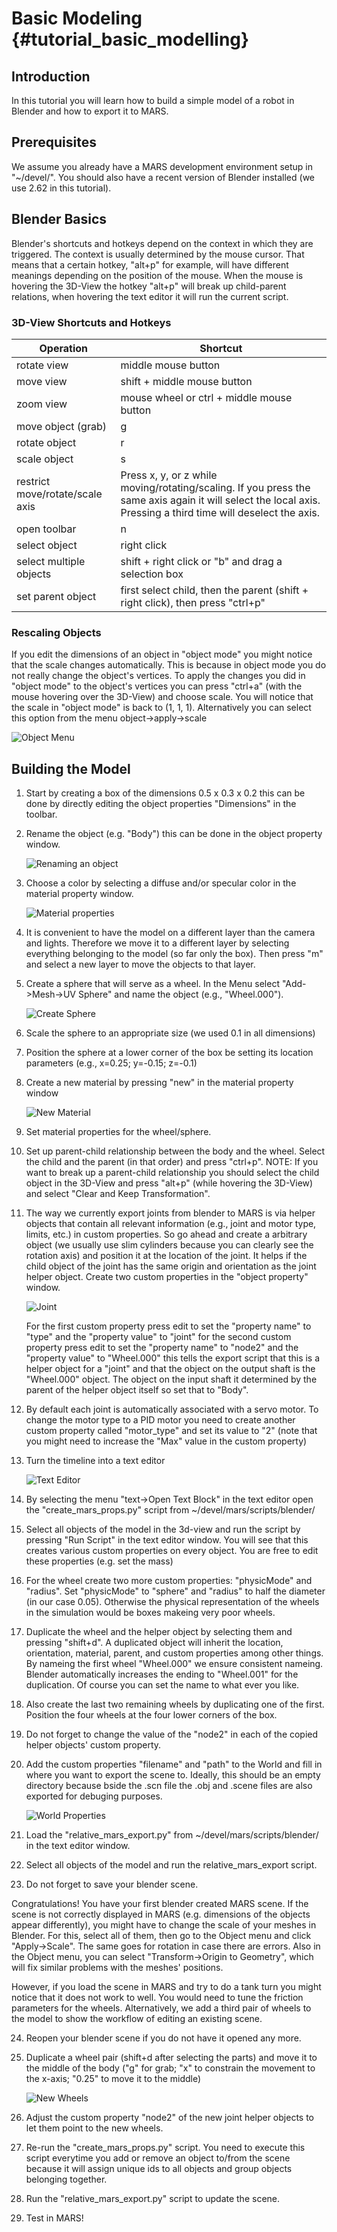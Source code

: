 Basic Modeling {#tutorial_basic_modelling}
==============

## Introduction

In this tutorial you will learn how to build a simple model of a robot
in Blender and how to export it to MARS.

## Prerequisites

We assume you already have a MARS development environment setup in
"~/devel/".  You should also have a recent version of Blender
installed (we use 2.62 in this tutorial).

## Blender Basics

Blender's shortcuts and hotkeys depend on the context in which they
are triggered.  The context is usually determined by the mouse cursor.
That means that a certain hotkey, "alt+p" for example, will have
different meanings depending on the position of the mouse.  When the
mouse is hovering the 3D-View the hotkey "alt+p" will break up
child-parent relations, when hovering the text editor it will run the
current script.

### 3D-View Shortcuts and Hotkeys

| Operation | Shortcut |
| ----------- | -------- |
| rotate view | middle mouse button |
| move view | shift + middle mouse button |
| zoom view | mouse wheel or ctrl + middle mouse button |
| move object (grab) | g |
| rotate object | r |
| scale object | s |
| restrict move/rotate/scale axis | Press x, y, or z while moving/rotating/scaling.  If you press the same axis again it will select the local axis.  Pressing a third time will deselect the axis. |
| open toolbar | n |
| select object | right click |
| select multiple objects | shift + right click or "b" and drag a selection box |
| set parent object | first select child, then the parent (shift + right click), then press "ctrl+p" |

### Rescaling Objects


If you edit the dimensions of an object in "object mode" you might
notice that the scale changes automatically.  This is because in
object mode you do not really change the object's vertices.  To apply
the changes you did in "object mode" to the object's vertices you can
press "ctrl+a" (with the mouse hovering over the 3D-View) and choose
scale.  You will notice that the scale in "object mode" is back to (1,
1, 1).  Alternatively you can select this option from the menu
object->apply->scale

![Object Menu](../../../src/images/screenshots/object_menu.png)

## Building the Model

1. Start by creating a box of the dimensions 0.5 x 0.3 x 0.2 this can
   be done by directly editing the object properties "Dimensions" in
   the toolbar.

2. Rename the object (e.g. "Body") this can be done in the object
   property window.

   ![Renaming an object](../../../src/images/screenshots/rename_object2.png)

3. Choose a color by selecting a diffuse and/or specular color in the
   material property window.

   ![Material properties](../../../src/images/screenshots/material.png)

4. It is convenient to have the model on a different layer than the
   camera and lights.  Therefore we move it to a different layer by
   selecting everything belonging to the model (so far only the box).
   Then press "m" and select a new layer to move the objects to that
   layer.

5. Create a sphere that will serve as a wheel.  In the Menu select
   "Add->Mesh->UV Sphere" and name the object (e.g., "Wheel.000").

   ![Create Sphere](../../../src/images/screenshots/create_sphere2.png)

6. Scale the sphere to an appropriate size (we used 0.1 in all
   dimensions)

7. Position the sphere at a lower corner of the box be setting its
   location parameters (e.g., x=0.25; y=-0.15; z=-0.1)

8. Create a new material by pressing "new" in the material property
   window

   ![New Material](../../../src/images/screenshots/new_material.png)

9. Set material properties for the wheel/sphere.

10. Set up parent-child relationship between the body and the wheel.
    Select the child and the parent (in that order) and press
    "ctrl+p".  NOTE: If you want to break up a parent-child
    relationship you should select the child object in the 3D-View and
    press "alt+p" (while hovering the 3D-View) and select "Clear and
    Keep Transformation".

11. The way we currently export joints from blender to MARS is via
    helper objects that contain all relevant information (e.g., joint
    and motor type, limits, etc.) in custom properties.  So go ahead
    and create a arbitrary object (we usually use slim cylinders
    because you can clearly see the rotation axis) and position it at
    the location of the joint.  It helps if the child object of the
    joint has the same origin and orientation as the joint helper
    object.  Create two custom properties in the "object property"
    window.
    
    ![Joint](../../../src/images/screenshots/joint.png)

    For the first custom property press edit to set the "property
    name" to "type" and the "property value" to "joint" for the second
    custom property press edit to set the "property name" to "node2"
    and the "property value" to "Wheel.000" this tells the export
    script that this is a helper object for a "joint" and that the
    object on the output shaft is the "Wheel.000" object.  The object
    on the input shaft it determined by the parent of the helper
    object itself so set that to "Body".

12. By default each joint is automatically associated with a servo
    motor.  To change the motor type to a PID motor you need to create
    another custom property called "motor_type" and set its value to
    "2" (note that you might need to increase the "Max" value in the
    custom property)

13. Turn the timeline into a text editor

    ![Text Editor](../../../src/images/screenshots/text_editor.png)

14. By selecting the menu "text->Open Text Block" in the text editor
    open the "create_mars_props.py" script from
    ~/devel/mars/scripts/blender/

15. Select all objects of the model in the 3d-view and run the script
    by pressing "Run Script" in the text editor window.  You will see
    that this creates various custom properties on every object.  You
    are free to edit these properties (e.g. set the mass)

16. For the wheel create two more custom properties: "physicMode" and
    "radius".  Set "physicMode" to "sphere" and "radius" to half the
    diameter (in our case 0.05).  Otherwise the physical
    representation of the wheels in the simulation would be boxes
    makeing very poor wheels.

17. Duplicate the wheel and the helper object by selecting them and
    pressing "shift+d".  A duplicated object will inherit the
    location, orientation, material, parent, and custom properties
    among other things.  By nameing the first wheel "Wheel.000" we
    ensure consistent nameing.  Blender automatically increases the
    ending to "Wheel.001" for the duplication.  Of course you can set
    the name to what ever you like.

18. Also create the last two remaining wheels by duplicating one of
    the first.  Position the four wheels at the four lower corners of
    the box.

19. Do not forget to change the value of the "node2" in each of the
    copied helper objects' custom property.

20. Add the custom properties "filename" and "path" to the World and
    fill in where you want to export the scene to.  Ideally, this
    should be an empty directory because bside the .scn file the .obj
    and .scene files are also exported for debuging purposes.

    ![World Properties](../../../src/images/screenshots/world_properties.png)

21. Load the "relative_mars_export.py" from
    ~/devel/mars/scripts/blender/ in the text editor window.

22. Select all objects of the model and run the relative_mars_export
    script.

23. Do not forget to save your blender scene.

Congratulations!  You have your first blender created MARS scene.
If the scene is not correctly displayed in MARS (e.g. dimensions of
the objects appear differently), you might have to change the scale
of your meshes in Blender. For this, select all of them, then go to
the Object menu and click "Apply->Scale". The same goes for rotation in
case there are errors. Also in the Object menu, you can select
"Transform->Origin to Geometry", which will fix similar problems with
the meshes' positions.

However, if you load the scene in MARS and try to do a tank turn you
might notice that it does not work to well.  You would need to tune
the friction parameters for the wheels.  Alternatively, we add a third
pair of wheels to the model to show the workflow of editing an
existing scene.

24. Reopen your blender scene if you do not have it opened any more.

25. Duplicate a wheel pair (shift+d after selecting the parts) and
    move it to the middle of the body ("g" for grab; "x" to constrain
    the movement to the x-axis; "0.25" to move it to the middle)

    ![New Wheels](../../../src/images/screenshots/new_wheels.png)

26. Adjust the custom property "node2" of the new joint helper objects
    to let them point to the new wheels.

27. Re-run the "create_mars_props.py" script.  You need to execute
    this script everytime you add or remove an object to/from the
    scene because it will assign unique ids to all objects and group
    objects belonging together.

28. Run the "relative_mars_export.py" script to update the scene.

29. Test in MARS!

